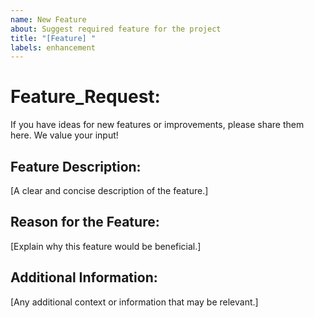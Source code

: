 ```yaml
---
name: New Feature 
about: Suggest required feature for the project
title: "[Feature] "
labels: enhancement
---
```


# Feature_Request:

If you have ideas for new features or improvements, please share them here. We value your input!

## Feature Description:

[A clear and concise description of the feature.]

## Reason for the Feature:

[Explain why this feature would be beneficial.]

## Additional Information:

[Any additional context or information that may be relevant.]
